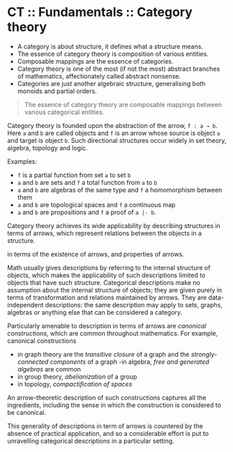 # CT :: Fundamentals :: Category theory

- A category is about structure, it defines what a structure means.
- The essence of category theory is composition of various entities.
- Composable mappings are the essence of categories.
- Category theory is one of the most (if not the most) abstract branches of mathematics, affectionately called abstract nonsense.
- Categories are just another algebraic structure, generalising both monoids and partial orders.

>The essence of category theory are composable mappings between various categorical entities.


Category theory is founded upon the abstraction of the arrow, `f : a → b`. 
Here `a` and `b` are called objects and `f` is an arrow whose source is object `a` and target is object `b`. Such directional structures occur widely in set theory, algebra, topology and logic.

Examples:
- `f` is a partial function from set `a` to set `b`
- `a` and `b` are sets and `f` a total function from `a` to `b`
- `a` and `b` are algebras of the same type and `f` a homomorphism between them
- `a` and `b` are topological spaces and `f` a continuous map
- `a` and `b` are propositions and `f` a proof of `a |- b`.

Category theory achieves its wide applicability by describing structures in terms of arrows, which represent relations between the objects in a structure.

in terms of
the existence of arrows, 
and properties of arrows.


Math usually gives descriptions by referring to the internal structure of objects, which makes the applicability of such descriptions limited to objects that have such structure. Categorical descriptions make no assumption about the internal structure of objects; they are given purely in terms of transformation and relations maintained by arrows. They are data-independent descriptions: the same description may apply to sets, graphs, algebras or anything else that can be considered a category.

Particularly amenable to description in terms of arrows are *canonical constructions*, which are common throughout mathematics.
For example, canonical constructions 
- in graph theory are the *transitive closure* of a graph and the *strongly-connected components* of a graph
-in algebra, *free and generated algebras* are common
- in group theory, *abelianization* of a group
- in topology, *compactification of spaces*

An arrow-theoretic description of such constructions captures all the ingredients, including the sense in which the construction is considered to be canonical.

This generality of descriptions in term of arrows is countered by the absence of practical application, and so a considerable effort is put to unravelling categorical descriptions in a particular setting.
